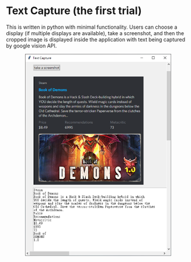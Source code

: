# Text Capture (the first trial)
This is written in python with minimal functionality. Users can choose a display (if multiple displays are available), take a screenshot, and then the cropped image is displayed inside the application with text being captured by google vision API.

<p align="center">
<img src="screenshot.png" width="400"/>
</p>

